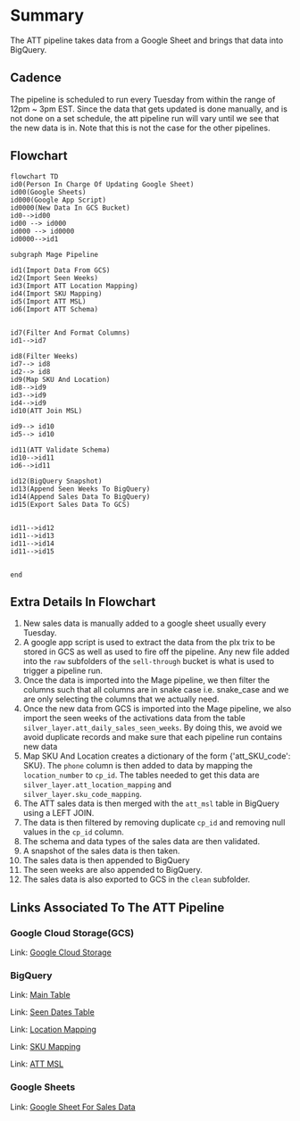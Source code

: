 # Summary
The ATT pipeline takes data from a Google Sheet and brings that data into BigQuery.

## Cadence
The pipeline is scheduled to run every Tuesday from within the range of 12pm ~ 3pm EST. Since the data that gets updated is done manually, and is not done on a set schedule, the att pipeline run will vary until we see that the new data is in. Note that this is not the case for the other pipelines.

## Flowchart

```mermaid
flowchart TD
id0(Person In Charge Of Updating Google Sheet)
id00(Google Sheets)
id000(Google App Script)
id0000(New Data In GCS Bucket)
id0-->id00
id00 --> id000
id000 --> id0000
id0000-->id1

subgraph Mage Pipeline

id1(Import Data From GCS)
id2(Import Seen Weeks)
id3(Import ATT Location Mapping)
id4(Import SKU Mapping)
id5(Import ATT MSL)
id6(Import ATT Schema)


id7(Filter And Format Columns)
id1-->id7

id8(Filter Weeks)
id7--> id8
id2--> id8
id9(Map SKU And Location)
id8-->id9
id3-->id9
id4-->id9
id10(ATT Join MSL)

id9--> id10
id5--> id10

id11(ATT Validate Schema)
id10-->id11
id6-->id11

id12(BigQuery Snapshot)
id13(Append Seen Weeks To BigQuery)
id14(Append Sales Data To BigQuery)
id15(Export Sales Data To GCS)


id11-->id12
id11-->id13
id11-->id14
id11-->id15


end

```
## Extra Details In Flowchart
1. New sales data is manually added to a google sheet usually every Tuesday.
2. A google app script is used to extract the data from the plx trix to be stored in GCS as well as used to fire off the pipeline. Any new file added into the `raw` subfolders of the `sell-through` bucket is what is used to trigger a pipeline run.
3. Once the data is imported into the Mage pipeline, we then filter the columns such that all columns are in snake case i.e. snake_case and we are only selecting the columns that we actually need.
4. Once the new data from GCS is imported into the Mage pipeline, we also import the seen weeks of the activations data from the table `silver_layer.att_daily_sales_seen_weeks`. By doing this, we avoid we avoid duplicate records and make sure that each pipeline run contains new data 
5. Map SKU And Location  creates a dictionary of the form {'att_SKU_code': SKU}. The `phone` column is then added to data by mapping the `location_number` to `cp_id`. The tables needed to get this data are `silver_layer.att_location_mapping` and `silver_layer.sku_code_mapping`.
6. The ATT sales data is then merged with the `att_msl` table in BigQuery using a LEFT JOIN.
7. The data is then filtered by removing duplicate `cp_id` and removing null values in the `cp_id` column.
8. The schema and data types of the sales data are then validated.
9. A snapshot of the sales data is then taken.
10. The sales data is then appended to BigQuery
11. The seen weeks are also appended to BigQuery.
12. The sales data is also exported to GCS in the `clean` subfolder.

## Links Associated To The ATT Pipeline

### Google Cloud Storage(GCS)

Link: [Google Cloud Storage](https://console.cloud.google.com/storage/browser/sell-through/att_daily_sales?pageState=(%22StorageObjectListTable%22:(%22f%22:%22%255B%255D%22))&authuser=0&project=orbital-airfoil-393318&prefix=&forceOnObjectsSortingFiltering=false)

### BigQuery

Link: [Main Table](https://console.cloud.google.com/bigquery?referrer=search&authuser=0&project=orbital-airfoil-393318&ws=!1m5!1m4!4m3!1sorbital-airfoil-393318!2ssilver_layer!3satt_daily_sales&rapt=AEjHL4PAMMTnRDeY0yzTwqAM3HhXa11et6cM_qucPY7Guz45cI5yQR6gSTBhX_u4a55Hm17vvulXf1VL5vJfSJhOnKgGD_OXQlqdr-pTxJ7q5J0MfZRASUU&pli=1)

Link: [Seen Dates Table](https://console.cloud.google.com/bigquery?referrer=search&authuser=0&project=orbital-airfoil-393318&ws=!1m5!1m4!4m3!1sorbital-airfoil-393318!2ssilver_layer!3satt_daily_sales_seen_dates&rapt=AEjHL4PAMMTnRDeY0yzTwqAM3HhXa11et6cM_qucPY7Guz45cI5yQR6gSTBhX_u4a55Hm17vvulXf1VL5vJfSJhOnKgGD_OXQlqdr-pTxJ7q5J0MfZRASUU&pli=1)

Link: [Location Mapping](https://console.cloud.google.com/bigquery?referrer=search&authuser=0&project=orbital-airfoil-393318&ws=!1m5!1m4!4m3!1sorbital-airfoil-393318!2ssilver_layer!3satt_location_mapping&rapt=AEjHL4PAMMTnRDeY0yzTwqAM3HhXa11et6cM_qucPY7Guz45cI5yQR6gSTBhX_u4a55Hm17vvulXf1VL5vJfSJhOnKgGD_OXQlqdr-pTxJ7q5J0MfZRASUU&pli=1)

Link: [SKU Mapping](https://console.cloud.google.com/bigquery?referrer=search&authuser=0&project=orbital-airfoil-393318&ws=!1m5!1m4!4m3!1sorbital-airfoil-393318!2ssilver_layer!3ssku_code_mapping&rapt=AEjHL4PAMMTnRDeY0yzTwqAM3HhXa11et6cM_qucPY7Guz45cI5yQR6gSTBhX_u4a55Hm17vvulXf1VL5vJfSJhOnKgGD_OXQlqdr-pTxJ7q5J0MfZRASUU&pli=1)

Link: [ATT MSL](https://console.cloud.google.com/bigquery?referrer=search&authuser=0&project=orbital-airfoil-393318&ws=!1m5!1m4!4m3!1sorbital-airfoil-393318!2ssilver_layer!3satt_msl&rapt=AEjHL4PAMMTnRDeY0yzTwqAM3HhXa11et6cM_qucPY7Guz45cI5yQR6gSTBhX_u4a55Hm17vvulXf1VL5vJfSJhOnKgGD_OXQlqdr-pTxJ7q5J0MfZRASUU&pli=1)


### Google Sheets

Link: [Google Sheet For Sales Data](https://docs.google.com/spreadsheets/d/1CO9w8Ur9g4Y_BEhHzq715wiJ1t8LFhF9op_rYfwcT4s/edit#gid=225119370)
